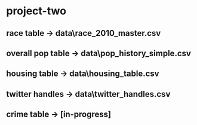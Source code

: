 # project-two

## race table -> data\race_2010_master.csv
## overall pop table -> data\pop_history_simple.csv
## housing table -> data\housing_table.csv
## twitter handles -> data\twitter_handles.csv
## crime table -> [in-progress]